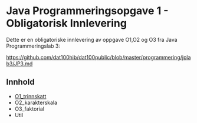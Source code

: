 # Java Programmeringsopgave 1 - Obligatorisk Innlevering 
Dette er en obligatoriske innlevering av oppgave O1,O2 og O3 fra Java Programmeringslab 3:

https://github.com/dat100hib/dat100public/blob/master/programmering/jplab3/JP3.md

## Innhold
* [O1_trinnskatt](Java-oppgave-1/src/no/hvl/dat100/h600871/O1_trinnskatt.java)
* O2_karakterskala
* O3_faktorial
* Util
